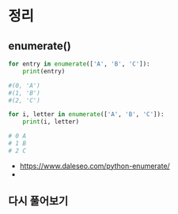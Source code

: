 # 정리

## enumerate() 
```python
for entry in enumerate(['A', 'B', 'C']):
    print(entry)

#(0, 'A')
#(1, 'B')
#(2, 'C')

for i, letter in enumerate(['A', 'B', 'C']):
    print(i, letter)

# 0 A
# 1 B
# 2 C
```
- https://www.daleseo.com/python-enumerate/
- 
## 다시 풀어보기